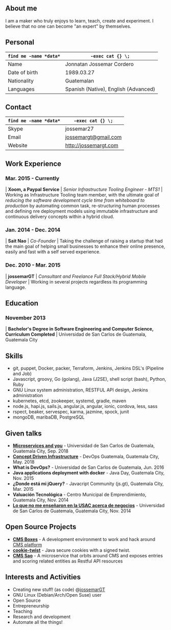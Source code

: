 ## About me

I am a maker who truly enjoys to learn, teach, create and experiment. I believe
that no one can become "an expert" by themselves.

## Personal

`find me -name *data*`  | `-exec cat {} \;`
---                     | ---
Name                    | Jonnatan Jossemar Cordero
Date of birth           | 1989.03.27
Nationality             | Guatemalan
Languages               | Spanish (Native), English (Advanced)

## Contact

`find me -name *data*`  | `-exec cat {} \;`
---                     | ---
Skype                   | jossemar27
Email                   | jossemargt@gmail.com
Website                 | <http://jossemargt.com>

## Work Experience

### Mar. 2015 - Currently

| **Xoom, a Paypal Service**
| *Senior Infrastructure Tooling Engineer - MTS1*
| Working as Infrastructure Tooling team member, with the ultimate goal of *reducing the software development cycle time from whiteboard to production* by automating common task, re-structuring human processes and defining nre deployment models using immutable infrastructure and continuous delivery concepts within a hybrid cloud.

### Jan. 2014 - Dec. 2014

| **Sait Nao**
| *Co-Founder*
| Taking the challenge of raising a startup that had the main goal of helping small businesses to enhance their online presence, easily and fast with a self served experience.

### Dec. 2010 - Mar. 2015

| **jossemarGT**
| *Consultant and Freelance Full Stack/Hybrid Mobile Developer*
| Working in several projects regardless its programming language.

## Education

### November 2013

| **Bachelor's Degree in Software Engineering and Computer Science, Curriculum Completed**
| Universidad de San Carlos de Guatemala, Guatemala City

## Skills

- git, puppet, Docker, packer, Terraform, Jenkins, Jenkins DSL's (Pipeline and Job)
- Javascript, groovy, Go (golang), Java (J2SE), shell script (bash), Python, Ruby
- GNU Linux system administration, RESTFUL API design, Jenkins administration
- kubernetes, etcd, zookeeper, systemd, gradle, maven
- node.js, hapi.js, sails.js, angular.js, angular, ionic, cordova, less, sass
- rspect, beaker, servespec, karma, jazmine, spock, junit
- mongoDB, maribaDB, PostgreSQL

## Given talks

- **[Microservices and you](https://jossemargt.github.io/pandoc-slides/static/microservices-and-you)** - Universidad de San Carlos de Guatemala, Guatemala City, Sep. 2018 
- **[Concept Driven Infrastructure](https://jossemargt.github.io/pandoc-slides/static/concept-driven-infrastructure)** - DevOps Guatemala, Guatemala City, May. 2018
- **What is DevOps?** - Universidad de San Carlos de Guatemala, Jun. 2016
- **Java applications deployment with docker** - Java Day, Guatemala City, Nov. 2015
- **¿Donde está mi jQuery?** - Javacript Community (js.gt), Guatemala City, Mar. 2015
- **Valuación Tecnológica** - Centro Municipal de Emprendimiento, Guatemala City, Nov. 2014
- **[Lo que no me enseñaron en la USAC acerca de negocios](https://prezi.com/pueqzdtyv4ck/lo-que-no-me-ensenaro-en-la-usac-acerca-de-negocios/)** - Universidad de San Carlos de Guatemala, Guatemala City, Nov. 2014

## Open Source Projects

- **[CMS Boxes](https://github.com/jossemarGT/cms-boxes)** - A development environment to work and hack around [CMS platform](https://github.com/cms-dev/cms)
- **[cookie-twist](https://github.com/jossemarGT/cookie-twist)** - Java secure cookies with a signed twist.
- **[CMS Sao](https://github.com/jossemarGT/cms-sao)** - A microservice that orbits around CMS and exposes entries and scoring related entities as Restful API resources 

## Interests and Activities

- Creating new stuff! (as code) @[jossemarGT](http://github.com/jossemargt)
- GNU Linux (Debian/Arch/Open Suse) user
- Open Source
- Entrepreneurship
- Teaching
- Research and development
- Automate all the things!
